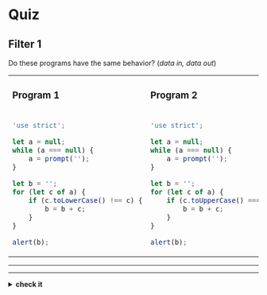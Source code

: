 # Quiz

## Filter 1

Do these programs have the same behavior? (_data in, data out_)

<table>
<tr>
<td>

### Program 1

</td>
<td>

### Program 2

</td>
</tr>
<tr>
<td>

```js
'use strict';

let a = null;
while (a === null) {
	a = prompt('');
}

let b = '';
for (let c of a) {
	if (c.toLowerCase() !== c) {
		b = b + c;
	}
}

alert(b);
```

</td>
<td>

```js
'use strict';

let a = null;
while (a === null) {
	a = prompt('');
}

let b = '';
for (let c of a) {
	if (c.toUpperCase() === c) {
		b = b + c;
	}
}

alert(b);
```

</td>
</tr>
</table>

---

---

<details>
<summary><strong>check it</strong></summary>
<br>

✔ Yup!

</details>
